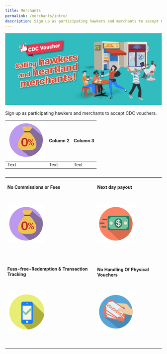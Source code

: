 ```yaml
---
title: Merchants
permalink: /merchants/intro/
description: Sign up as participating hawkers and merchants to accept CDC vouchers.
---
```

![For Merchants](/images/merchants/Merchant%20banner.jfif)

Sign up as participating hawkers and merchants to accept CDC vouchers.



|![Alt text for image on Isomer site](/images/merchants/no-commission.png)| Column 2 | Column 3 |
| -------- | -------- | -------- |
| Text     | Text     | Text     |


<table class="table-v">

<table style="width:100%">
    
<tr>
    <td>
      <h4>No Commissions or Fees</h4>
      <br>
      <p><img src="/images/merchants/no-commission.png" alt="No Commissions or Fees"></p>
      <br>
      <br> 
    </td>
    <td>
      <h4>Next day payout</h4>
      <br>
      <p><img src="/images/merchants/next-day-payout.png" alt="Next day payout"></p>
      <br>
      <br>
    </td>
</tr>
<tr>
    <td>
      <h4>Fuss-free-Redemption & Transaction Tracking</h4>
      <br>
      <p><img src="/images/merchants/fuss-free-redemption.png" alt="Fuss-free-Redemption & Transaction Tracking"></p>
      <br>
      <br> 
    </td>
    <td>
      <h4>No Handling Of Physical Vouchers</h4>
      <br>
      <p><img src="/images/merchants/no-handling-of-physical-vouchers.png" alt="No Handling Of Physical Vouchers"></p>
      <br>
      <br>
    </td>
</tr>
  </table>
